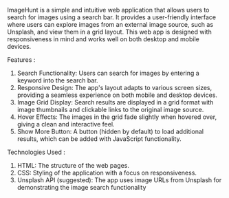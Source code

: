 ImageHunt is a simple and intuitive web application that allows users to search for images using a search bar. 
It provides a user-friendly interface where users can explore images from an external image source, such as Unsplash, and view them in a grid layout. 
This web app is designed with responsiveness in mind and works well on both desktop and mobile devices.

Features : 

1) Search Functionality: Users can search for images by entering a keyword into the search bar.
2) Responsive Design: The app's layout adapts to various screen sizes, providing a seamless experience on both mobile and desktop devices.
3) Image Grid Display: Search results are displayed in a grid format with image thumbnails and clickable links to the original image source.
4) Hover Effects: The images in the grid fade slightly when hovered over, giving a clean and interactive feel.
5) Show More Button: A button (hidden by default) to load additional results, which can be added with JavaScript functionality.

Technologies Used :

1) HTML: The structure of the web pages.
2) CSS: Styling of the application with a focus on responsiveness.
3) Unsplash API (suggested): The app uses image URLs from Unsplash for demonstrating the image search functionality
